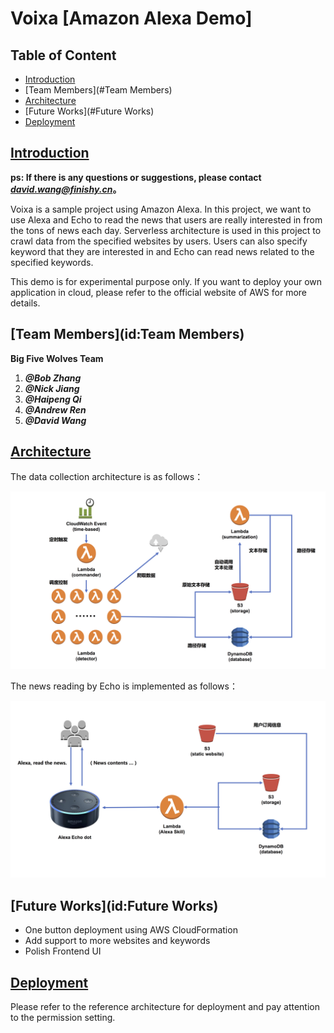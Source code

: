 # Voixa [Amazon Alexa Demo]


## Table of Content

- [Introduction](#Introduction)
- [Team Members](#Team Members)
- [Architecture](#Architecture)
- [Future Works](#Future Works)
- [Deployment](#Deployment)


## [Introduction](id:Introduction)


**ps: If there is any questions or suggestions, please contact *[david.wang@finishy.cn](mailto:david.wang@finishy.cn)*。**

Voixa is a sample project using Amazon Alexa. In this project, we want to use Alexa and Echo to read the news that users are really interested in from the tons of news each day. Serverless architecture is used in this project to crawl data from the specified websites by users. Users can also specify keyword that they are interested in and Echo can read news related to the specified keywords.

This demo is for experimental purpose only. If you want to deploy your own application in cloud, please refer to the official website of AWS for more details.

## [Team Members](id:Team Members)

**Big Five Wolves Team**
1. ***@Bob Zhang***
2. ***@Nick Jiang***
3. ***@Haipeng Qi***
4. ***@Andrew Ren***
5. ***@David Wang***


## [Architecture](id:Architecture)

The data collection architecture is as follows：

![Data Collection Architecture](./Data_Collect.jpeg)

The news reading by Echo is implemented as follows：

![News Reading Architecture](./Alexa_Skill.jpeg)


## [Future Works](id:Future Works)

- One button deployment using AWS CloudFormation
- Add support to more websites and keywords
- Polish Frontend UI


## [Deployment](id:Deployment)

Please refer to the reference architecture for deployment and pay attention to the permission setting.
